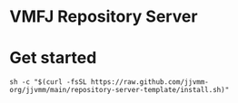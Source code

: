 # VMFJ Repository Server

# Get started

```shell
sh -c "$(curl -fsSL https://raw.github.com/jjvmm-org/jjvmm/main/repository-server-template/install.sh)"
```